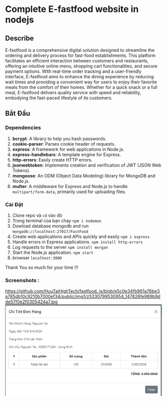 
# Complete E-fastfood website in nodejs

## Describe

E-fastfood is a comprehensive digital solution designed to streamline the ordering and delivery process for fast-food establishments. This platform facilitates an efficient interaction between customers and restaurants, offering an intuitive online menu, shopping cart functionalities, and secure payment options. With real-time order tracking and a user-friendly interface, E-fastfood aims to enhance the dining experience by reducing wait times and providing a convenient way for users to enjoy their favorite meals from the comfort of their homes. Whether for a quick snack or a full meal, E-fastfood delivers quality service with speed and reliability, embodying the fast-paced lifestyle of its customers.

## Bắt Đầu

### Dependencies

1. **bcrypt**: A library to help you hash passwords.<br>
2. **cookie-parser**: Parses cookie header of requests.<br>
3. **express**: A framework for web applications in Node.js.<br>
4. **express-handlebars**: A template engine for Express.<br>
5. **http-errors**: Easily create HTTP errors.<br>
6. **jsonwebtoken**: Implements creation and verification of JWT (JSON Web Tokens).<br>
7. **mongoose**: An ODM (Object Data Modeling) library for MongoDB and Node.js.<br>
8. **multer**: A middleware for Express and Node.js to handle `multipart/form-data`, primarily used for uploading files.<br>



### Cài Đặt

1. Clone repo và `cd` vào đó
2. Trong terminal của bạn chạy `npm i nodemon`
3. Dowload database mongodb and run `mongodb://localhost:27017/FastFood`
4. Create web applications and APIs quickly and easily `npm i express`
5. Handle errors in Express applications. `npm install http-errors`
6. Log requests to the server `npm install morgan`
7. Start the Node.js application. `npm start`
8. browser `localhost:3000` 

Thank You so much for your time !!!


### Screenshots :
https://github.com/HuuTaiHighTech/fastfood_js/blob/e5c0e34fb961a76be3a785db10c9210b7000ef34/public/img1/z5330799530954_147826fe989b9dde57f0e2f0305424a7.jpg
![Alt text](https://github.com/HuuTaiHighTech/fastfood_js/blob/e5c0e34fb961a76be3a785db10c9210b7000ef34/public/img1/z5330799530954_147826fe989b9dde57f0e2f0305424a7.jpg)




